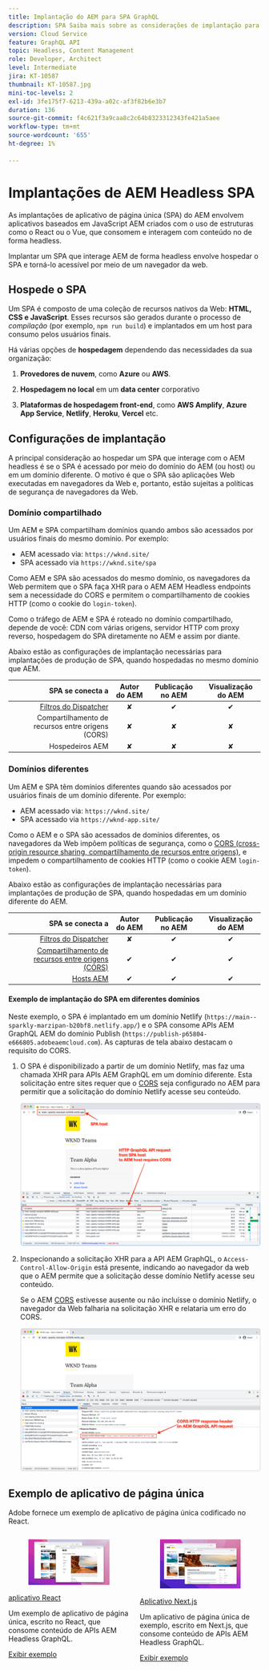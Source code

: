 ```yaml
---
title: Implantação do AEM para SPA GraphQL
description: SPA Saiba mais sobre as considerações de implantação para implantações headless de AEM (aplicativo de página única).
version: Cloud Service
feature: GraphQL API
topic: Headless, Content Management
role: Developer, Architect
level: Intermediate
jira: KT-10587
thumbnail: KT-10587.jpg
mini-toc-levels: 2
exl-id: 3fe175f7-6213-439a-a02c-af3f82b6e3b7
duration: 136
source-git-commit: f4c621f3a9caa8c2c64b8323312343fe421a5aee
workflow-type: tm+mt
source-wordcount: '655'
ht-degree: 1%

---
```


# Implantações de AEM Headless SPA

As implantações de aplicativo de página única (SPA) do AEM envolvem aplicativos baseados em JavaScript AEM criados com o uso de estruturas como o React ou o Vue, que consomem e interagem com conteúdo no de forma headless.

Implantar um SPA que interage AEM de forma headless envolve hospedar o SPA e torná-lo acessível por meio de um navegador da web.

## Hospede o SPA

Um SPA é composto de uma coleção de recursos nativos da Web: **HTML, CSS e JavaScript**. Esses recursos são gerados durante o processo de _compilação_ (por exemplo, `npm run build`) e implantados em um host para consumo pelos usuários finais.

Há várias opções de **hospedagem** dependendo das necessidades da sua organização:

1. **Provedores de nuvem**, como **Azure** ou **AWS**.

2. **Hospedagem no local** em um **data center** corporativo

3. **Plataformas de hospedagem front-end**, como **AWS Amplify**, **Azure App Service**, **Netlify**, **Heroku**, **Vercel** etc.

## Configurações de implantação

A principal consideração ao hospedar um SPA que interage com o AEM headless é se o SPA é acessado por meio do domínio do AEM (ou host) ou em um domínio diferente.  O motivo é que o SPA são aplicações Web executadas em navegadores da Web e, portanto, estão sujeitas a políticas de segurança de navegadores da Web.

### Domínio compartilhado

Um AEM e SPA compartilham domínios quando ambos são acessados por usuários finais do mesmo domínio. Por exemplo:

+ AEM acessado via: `https://wknd.site/`
+ SPA acessado via `https://wknd.site/spa`

Como AEM e SPA são acessados do mesmo domínio, os navegadores da Web permitem que o SPA faça XHR para o AEM AEM Headless endpoints sem a necessidade do CORS e permitem o compartilhamento de cookies HTTP (como o cookie do `login-token`).

Como o tráfego de AEM e SPA é roteado no domínio compartilhado, depende de você: CDN com várias origens, servidor HTTP com proxy reverso, hospedagem do SPA diretamente no AEM e assim por diante.

Abaixo estão as configurações de implantação necessárias para implantações de produção de SPA, quando hospedadas no mesmo domínio que AEM.

| SPA se conecta a | Autor do AEM | Publicação no AEM | Visualização do AEM |
|---------------------------------------------------:|:----------:|:-----------:|:-----------:|
| [Filtros do Dispatcher](./configurations/dispatcher-filters.md) | ✘ | ✔ | ✔ |
| Compartilhamento de recursos entre origens (CORS) | ✘ | ✘ | ✘ |
| Hospedeiros AEM | ✘ | ✘ | ✘ |

### Domínios diferentes

Um AEM e SPA têm domínios diferentes quando são acessados por usuários finais de um domínio diferente. Por exemplo:

+ AEM acessado via: `https://wknd.site/`
+ SPA acessado via `https://wknd-app.site/`

Como o AEM e o SPA são acessados de domínios diferentes, os navegadores da Web impõem políticas de segurança, como o [CORS (cross-origin resource sharing, compartilhamento de recursos entre origens)](./configurations/cors.md), e impedem o compartilhamento de cookies HTTP (como o cookie AEM `login-token`).

Abaixo estão as configurações de implantação necessárias para implantações de produção de SPA, quando hospedadas em um domínio diferente do AEM.

| SPA se conecta a | Autor do AEM | Publicação no AEM | Visualização do AEM |
|---------------------------------------------------:|:----------:|:-----------:|:-----------:|
| [Filtros do Dispatcher](./configurations/dispatcher-filters.md) | ✘ | ✔ | ✔ |
| [Compartilhamento de recursos entre origens (CORS)](./configurations/cors.md) | ✔ | ✔ | ✔ |
| [Hosts AEM](./configurations/aem-hosts.md) | ✔ | ✔ | ✔ |

#### Exemplo de implantação do SPA em diferentes domínios

Neste exemplo, o SPA é implantado em um domínio Netlify (`https://main--sparkly-marzipan-b20bf8.netlify.app/`) e o SPA consome APIs AEM GraphQL AEM do domínio Publish (`https://publish-p65804-e666805.adobeaemcloud.com`). As capturas de tela abaixo destacam o requisito do CORS.

1. O SPA é disponibilizado a partir de um domínio Netlify, mas faz uma chamada XHR para APIs AEM GraphQL em um domínio diferente. Esta solicitação entre sites requer que o [CORS](./configurations/cors.md) seja configurado no AEM para permitir que a solicitação do domínio Netlify acesse seu conteúdo.

   ![Solicitação de SPA veiculada a partir dos hosts SPA e AEM ](assets/spa/cors-requirement.png)

2. Inspecionando a solicitação XHR para a API AEM GraphQL, o `Access-Control-Allow-Origin` está presente, indicando ao navegador da web que o AEM permite que a solicitação desse domínio Netlify acesse seu conteúdo.

   Se o AEM [CORS](./configurations/cors.md) estivesse ausente ou não incluísse o domínio Netlify, o navegador da Web falharia na solicitação XHR e relataria um erro do CORS.

   ![API AEM GraphQL do Cabeçalho de Resposta do CORS](assets/spa/cors-response-headers.png)

## Exemplo de aplicativo de página única

Adobe fornece um exemplo de aplicativo de página única codificado no React.

<div class="columns is-multiline">
<!-- React app -->
<div class="column is-half-tablet is-half-desktop is-one-third-widescreen" aria-label="React app" tabindex="0">
   <div class="card">
       <div class="card-image">
           <figure class="image is-16by9">
               <a href="../example-apps/react-app.md" title="aplicativo React" tabindex="-1">
                   <img class="is-bordered-r-small" src="../example-apps/assets/react-app/react-app-card.png" alt="aplicativo React">
               </a>
           </figure>
       </div>
       <div class="card-content is-padded-small">
           <div class="content">
               <p class="headline is-size-6 has-text-weight-bold"><a href="../example-apps/react-app.md" title="aplicativo React">aplicativo React</a></p>
               <p class="is-size-6">Um exemplo de aplicativo de página única, escrito no React, que consome conteúdo de APIs AEM Headless GraphQL.</p>
               <a href="../example-apps/react-app.md" class="spectrum-Button spectrum-Button--outline spectrum-Button--primary spectrum-Button--sizeM">
                   <span class="spectrum-Button-label has-no-wrap has-text-weight-bold">Exibir exemplo</span>
               </a>
           </div>
       </div>
   </div>
</div>
<!-- Next.js app -->
<div class="column is-half-tablet is-half-desktop is-one-third-widescreen" aria-label="Next.js app" tabindex="0">
   <div class="card">
       <div class="card-image">
           <figure class="image is-16by9">
               <a href="../example-apps/next-js.md" title="Aplicativo Next.js" tabindex="-1">
                   <img class="is-bordered-r-small" src="../example-apps/assets/next-js/next-js-card.png" alt="Aplicativo Next.js">
               </a>
           </figure>
       </div>
       <div class="card-content is-padded-small">
           <div class="content">
               <p class="headline is-size-6 has-text-weight-bold"><a href="../example-apps/next-js.md" title="Aplicativo Next.js">Aplicativo Next.js</a></p>
               <p class="is-size-6">Um aplicativo de página única de exemplo, escrito em Next.js, que consome conteúdo de APIs AEM Headless GraphQL.</p>
               <a href="../example-apps/next-js.md" class="spectrum-Button spectrum-Button--outline spectrum-Button--primary spectrum-Button--sizeM">
                   <span class="spectrum-Button-label has-no-wrap has-text-weight-bold">Exibir exemplo</span>
               </a>
           </div>
       </div>
   </div>
</div>
</div>
